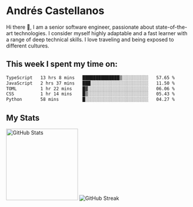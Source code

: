 # Andrés Castellanos

Hi there 👋, I am a senior software engineer, passionate about state-of-the-art technologies. I consider myself highly adaptable and a fast learner with a range of deep technical skills. I love traveling and being exposed to different cultures.

## This week I spent my time on:

<!--START_SECTION:waka-->

```txt
TypeScript   13 hrs 8 mins   ██████████████▒░░░░░░░░░░   57.65 %
JavaScript   2 hrs 37 mins   ███░░░░░░░░░░░░░░░░░░░░░░   11.50 %
TOML         1 hr 22 mins    █▓░░░░░░░░░░░░░░░░░░░░░░░   06.06 %
CSS          1 hr 14 mins    █▒░░░░░░░░░░░░░░░░░░░░░░░   05.43 %
Python       58 mins         █░░░░░░░░░░░░░░░░░░░░░░░░   04.27 %
```

<!--END_SECTION:waka-->

## My Stats

<img height="195" src="https://github-readme-stats.vercel.app/api?username=andrescv&show_icons=true&theme=onedark&hide_border=true&card_width=495" alt="GitHub Stats" />

<img src="https://streak-stats.demolab.com?user=andrescv&theme=one-dark-pro&hide_border=true" alt="GitHub Streak" />
